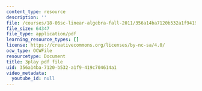 ```yaml
---
content_type: resource
description: ''
file: /courses/18-06sc-linear-algebra-fall-2011/356a14ba7120b532a1f9419c704614a1_lGGDIGizcQ0.pdf
file_size: 64347
file_type: application/pdf
learning_resource_types: []
license: https://creativecommons.org/licenses/by-nc-sa/4.0/
ocw_type: OCWFile
resourcetype: Document
title: 3play pdf file
uid: 356a14ba-7120-b532-a1f9-419c704614a1
video_metadata:
  youtube_id: null
---
```

